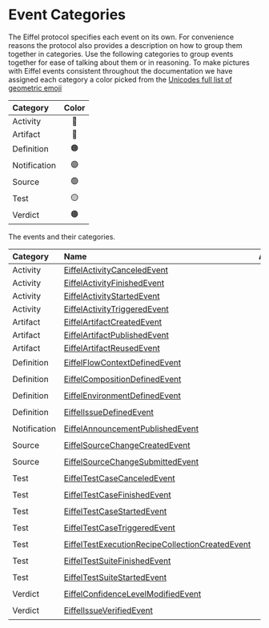# Event Categories

The Eiffel protocol specifies each event on its own. For convenience reasons the
protocol also provides a description on how to group them together in
categories. Use the following categories to group events together for ease of
talking about them or in reasoning. To make pictures with Eiffel events
consistent throughout the documentation we have assigned each category a color
picked from the
[Unicodes full list of geometric emoji](https://unicode.org/emoji/charts/full-emoji-list.html#geometric)

| Category     | Color |
|:-------------|:-----:|
| Activity     |  🔵   |
| Artifact     |  🔴   |
| Definition   |  🟠   |
| Notification |  🟣   |
| Source       |  🟢   |
| Test         |  🟡   |
| Verdict      |  🟤   |

The events and their categories.

| Category     | Name                                                                                                                                                                           | Abbreviation | Color |
|:-------------|:-------------------------------------------------------------------------------------------------------------------------------------------------------------------------------|:------------:|:-----:|
| Activity     | [EiffelActivityCanceledEvent](https://github.com/eiffel-community/eiffel/blob/master/eiffel-vocabulary/EiffelActivityCanceledEvent.md)                                         |     ActC     |  🔵   |
| Activity     | [EiffelActivityFinishedEvent](https://github.com/eiffel-community/eiffel/blob/master/eiffel-vocabulary/EiffelActivityFinishedEvent.md)                                         |     ActF     |  🔵   |
| Activity     | [EiffelActivityStartedEvent](https://github.com/eiffel-community/eiffel/blob/master/eiffel-vocabulary/EiffelActivityStartedEvent.md)                                           |     ActS     |  🔵   |
| Activity     | [EiffelActivityTriggeredEvent](https://github.com/eiffel-community/eiffel/blob/master/eiffel-vocabulary/EiffelActivityTriggeredEvent.md)                                       |     ActT     |  🔵   |
| Artifact     | [EiffelArtifactCreatedEvent](https://github.com/eiffel-community/eiffel/blob/master/eiffel-vocabulary/EiffelArtifactCreatedEvent.md)                                           |     ArtC     |  🔴   |
| Artifact     | [EiffelArtifactPublishedEvent](https://github.com/eiffel-community/eiffel/blob/master/eiffel-vocabulary/EiffelArtifactPublishedEvent.md)                                       |     ArtP     |  🔴   |
| Artifact     | [EiffelArtifactReusedEvent](https://github.com/eiffel-community/eiffel/blob/master/eiffel-vocabulary/EiffelArtifactReusedEvent.md)                                             |     ArtR     |  🔴   |
| Definition   | [EiffelFlowContextDefinedEvent](https://github.com/eiffel-community/eiffel/blob/master/eiffel-vocabulary/EiffelFlowContextDefinedEvent.md)                                     |     FCD      |  🟠   |
| Definition   | [EiffelCompositionDefinedEvent](https://github.com/eiffel-community/eiffel/blob/master/eiffel-vocabulary/EiffelCompositionDefinedEvent.md)                                     |      CD      |  🟠   |
| Definition   | [EiffelEnvironmentDefinedEvent](https://github.com/eiffel-community/eiffel/blob/master/eiffel-vocabulary/EiffelEnvironmentDefinedEvent.md)                                     |      ED      |  🟠   |
| Definition   | [EiffelIssueDefinedEvent](https://github.com/eiffel-community/eiffel/blob/master/eiffel-vocabulary/EiffelIssueDefinedEvent.md)                                                 |     IssD     |  🟠   |
| Notification | [EiffelAnnouncementPublishedEvent](https://github.com/eiffel-community/eiffel/blob/master/eiffel-vocabulary/EiffelAnnouncementPublishedEvent.md)                               |     AnnP     |  🟣   |
| Source       | [EiffelSourceChangeCreatedEvent](https://github.com/eiffel-community/eiffel/blob/master/eiffel-vocabulary/EiffelSourceChangeCreatedEvent.md)                                   |     SCC      |  🟢   |
| Source       | [EiffelSourceChangeSubmittedEvent](https://github.com/eiffel-community/eiffel/blob/master/eiffel-vocabulary/EiffelSourceChangeSubmittedEvent.md)                               |     SCS      |  🟢   |
| Test         | [EiffelTestCaseCanceledEvent](https://github.com/eiffel-community/eiffel/blob/master/eiffel-vocabulary/EiffelTestCaseCanceledEvent.md)                                         |     TCC      |  🟡   |
| Test         | [EiffelTestCaseFinishedEvent](https://github.com/eiffel-community/eiffel/blob/master/eiffel-vocabulary/EiffelTestCaseFinishedEvent.md)                                         |     TCF      |  🟡   |
| Test         | [EiffelTestCaseStartedEvent](https://github.com/eiffel-community/eiffel/blob/master/eiffel-vocabulary/EiffelTestCaseStartedEvent.md)                                           |     TSS      |  🟡   |
| Test         | [EiffelTestCaseTriggeredEvent](https://github.com/eiffel-community/eiffel/blob/master/eiffel-vocabulary/EiffelTestCaseTriggeredEvent.md)                                       |     TCT      |  🟡   |
| Test         | [EiffelTestExecutionRecipeCollectionCreatedEvent](https://github.com/eiffel-community/eiffel/blob/master/eiffel-vocabulary/EiffelTestExecutionRecipeCollectionCreatedEvent.md) |    TERCC     |  🟡   |
| Test         | [EiffelTestSuiteFinishedEvent](https://github.com/eiffel-community/eiffel/blob/master/eiffel-vocabulary/EiffelTestSuiteFinishedEvent.md)                                       |     TSF      |  🟡   |
| Test         | [EiffelTestSuiteStartedEvent](https://github.com/eiffel-community/eiffel/blob/master/eiffel-vocabulary/EiffelTestSuiteStartedEvent.md)                                         |     TSS      |  🟡   |
| Verdict      | [EiffelConfidenceLevelModifiedEvent](https://github.com/eiffel-community/eiffel/blob/master/eiffel-vocabulary/EiffelConfidenceLevelModifiedEvent.md)                           |     CLM      |  🟤   |
| Verdict      | [EiffelIssueVerifiedEvent](https://github.com/eiffel-community/eiffel/blob/master/eiffel-vocabulary/EiffelIssueVerifiedEvent.md)                                               |      IV      |  🟤   |
